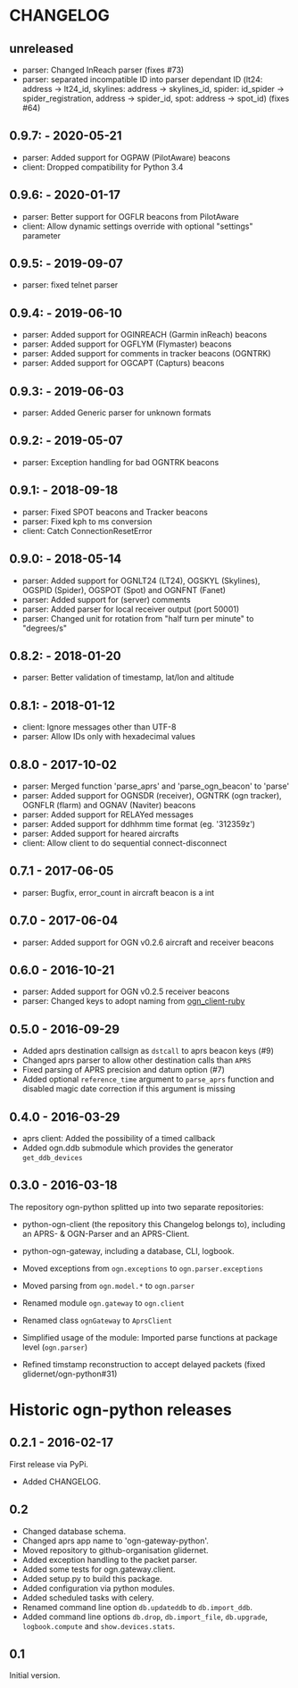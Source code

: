# CHANGELOG
## unreleased
- parser: Changed InReach parser (fixes #73)
- parser: separated incompatible ID into parser dependant ID (lt24: address -> lt24_id, skylines: address -> skylines_id,
          spider: id_spider -> spider_registration, address -> spider_id, spot: address -> spot_id) (fixes #64)

## 0.9.7: - 2020-05-21
- parser: Added support for OGPAW (PilotAware) beacons
- client: Dropped compatibility for Python 3.4

## 0.9.6: - 2020-01-17
- parser: Better support for OGFLR beacons from PilotAware
- client: Allow dynamic settings override with optional "settings" parameter

## 0.9.5: - 2019-09-07
- parser: fixed telnet parser

## 0.9.4: - 2019-06-10
- parser: Added support for OGINREACH (Garmin inReach) beacons
- parser: Added support for OGFLYM (Flymaster) beacons
- parser: Added support for comments in tracker beacons (OGNTRK)
- parser: Added support for OGCAPT (Capturs) beacons

## 0.9.3: - 2019-06-03
- parser: Added Generic parser for unknown formats

## 0.9.2: - 2019-05-07
- parser: Exception handling for bad OGNTRK beacons

## 0.9.1: - 2018-09-18
- parser: Fixed SPOT beacons and Tracker beacons
- parser: Fixed kph to ms conversion
- client: Catch ConnectionResetError

## 0.9.0: - 2018-05-14
- parser: Added support for OGNLT24 (LT24), OGSKYL (Skylines), OGSPID (Spider), OGSPOT (Spot) and OGNFNT (Fanet)
- parser: Added support for (server) comments
- parser: Added parser for local receiver output (port 50001)
- parser: Changed unit for rotation from "half turn per minute" to "degrees/s"

## 0.8.2: - 2018-01-20
- parser: Better validation of timestamp, lat/lon and altitude

## 0.8.1: - 2018-01-12
- client: Ignore messages other than UTF-8
- parser: Allow IDs only with hexadecimal values

## 0.8.0 - 2017-10-02
- parser: Merged function 'parse_aprs' and 'parse_ogn_beacon' to 'parse'
- parser: Added support for OGNSDR (receiver), OGNTRK (ogn tracker), OGNFLR (flarm) and OGNAV (Naviter) beacons
- parser: Added support for RELAYed messages
- parser: Added support for ddhhmm time format (eg. '312359z')
- parser: Added support for heared aircrafts
- client: Allow client to do sequential connect-disconnect

## 0.7.1 - 2017-06-05
- parser: Bugfix, error_count in aircraft beacon is a int

## 0.7.0 - 2017-06-04
- parser: Added support for OGN v0.2.6 aircraft and receiver beacons

## 0.6.0 - 2016-10-21
- parser: Added support for OGN v0.2.5 receiver beacons
- parser: Changed keys to adopt naming from [ogn\_client-ruby](https://github.com/svoop/ogn_client-ruby)

## 0.5.0 - 2016-09-29
- Added aprs destination callsign as `dstcall` to aprs beacon keys (#9)
- Changed aprs parser to allow other destination calls than `APRS`
- Fixed parsing of APRS precision and datum option (#7)
- Added optional `reference_time` argument to `parse_aprs` function and disabled
  magic date correction if this argument is missing

## 0.4.0 - 2016-03-29
- aprs client: Added the possibility of a timed callback
- Added ogn.ddb submodule which provides the generator `get_ddb_devices`

## 0.3.0 - 2016-03-18
The repository ogn-python splitted up into two separate repositories:
  - python-ogn-client (the repository this Changelog belongs to),
    including an APRS- & OGN-Parser and an APRS-Client.
  - python-ogn-gateway, including a database, CLI, logbook.

- Moved exceptions from `ogn.exceptions` to `ogn.parser.exceptions`
- Moved parsing from `ogn.model.*` to `ogn.parser`
- Renamed module `ogn.gateway` to `ogn.client`
- Renamed class `ognGateway` to `AprsClient`
- Simplified usage of the module: Imported parse functions at package level (`ogn.parser`)
- Refined timstamp reconstruction to accept delayed packets (fixed glidernet/ogn-python#31)

# Historic ogn-python releases
## 0.2.1 - 2016-02-17
First release via PyPi.
- Added CHANGELOG.

## 0.2
- Changed database schema.
- Changed aprs app name to 'ogn-gateway-python'.
- Moved repository to github-organisation glidernet.
- Added exception handling to the packet parser.
- Added some tests for ogn.gateway.client.
- Added setup.py to build this package.
- Added configuration via python modules.
- Added scheduled tasks with celery.
- Renamed command line option `db.updateddb` to `db.import_ddb`.
- Added command line options `db.drop`, `db.import_file`, `db.upgrade`,
  `logbook.compute` and `show.devices.stats`.

## 0.1
Initial version.
